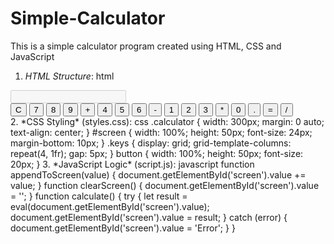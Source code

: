 # Simple-Calculator
This is a simple calculator program created using HTML, CSS and JavaScript
1. *HTML Structure*:
html
<!DOCTYPE html>
<html lang="en">
<head>
    <meta charset="UTF-8">
    <meta name="viewport" content="width=device-width, initial-scale=1.0">
    <title>Simple Calculator</title>
    <link rel="stylesheet" href="styles.css">
</head>
<body>
    <div class="calculator">
        <input type="text" id="screen" disabled>
        <div class="keys">
            <button onclick="clearScreen()">C</button>
            <button onclick="appendToScreen('7')">7</button>
            <button onclick="appendToScreen('8')">8</button>
            <button onclick="appendToScreen('9')">9</button>
            <button onclick="appendToScreen('+')">+</button>
            <button onclick="appendToScreen('4')">4</button>
            <button onclick="appendToScreen('5')">5</button>
            <button onclick="appendToScreen('6')">6</button>
            <button onclick="appendToScreen('-')">-</button>
            <button onclick="appendToScreen('1')">1</button>
            <button onclick="appendToScreen('2')">2</button>
            <button onclick="appendToScreen('3')">3</button>
            <button onclick="appendToScreen('*')">*</button>
            <button onclick="appendToScreen('0')">0</button>
            <button onclick="appendToScreen('.')">.</button>
            <button onclick="calculate()">=</button>
            <button onclick="appendToScreen('/')">/</button>
        </div>
    </div>
    <script src="script.js"></script>
</body>
</html>
2. *CSS Styling* (styles.css):
css
.calculator {
    width: 300px;
    margin: 0 auto;
    text-align: center;
}
#screen {
    width: 100%;
    height: 50px;
    font-size: 24px;
    margin-bottom: 10px;
}
.keys {
    display: grid;
    grid-template-columns: repeat(4, 1fr);
    gap: 5px;
}
button {
    width: 100%;
    height: 50px;
    font-size: 20px;
}
3. *JavaScript Logic* (script.js):
javascript
function appendToScreen(value) {
    document.getElementById('screen').value += value;
}
function clearScreen() {
    document.getElementById('screen').value = '';
}
function calculate() {
    try {
        let result = eval(document.getElementById('screen').value);
        document.getElementById('screen').value = result;
    } catch (error) {
        document.getElementById('screen').value = 'Error';
    }
}

